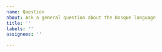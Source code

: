 ```yaml
---
name: Question
about: Ask a general question about the Bosque language
title: ''
labels: ''
assignees: ''

---
```



